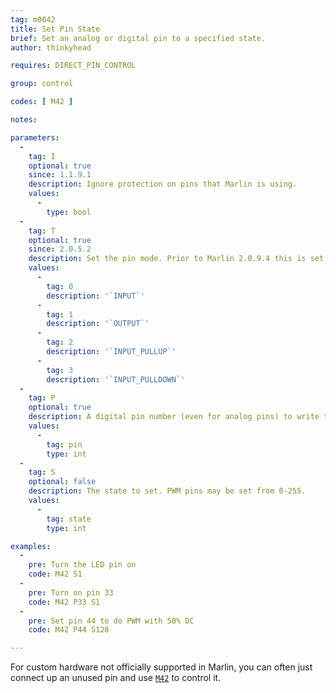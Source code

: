 ```yaml
---
tag: m0042
title: Set Pin State
brief: Set an analog or digital pin to a specified state.
author: thinkyhead

requires: DIRECT_PIN_CONTROL

group: control

codes: [ M42 ]

notes:

parameters:
  -
    tag: I
    optional: true
    since: 1.1.9.1
    description: Ignore protection on pins that Marlin is using.
    values:
      -
        type: bool
  -
    tag: T
    optional: true
    since: 2.0.5.2
    description: Set the pin mode. Prior to Marlin 2.0.9.4 this is set with the `M` parameter.
    values:
      -
        tag: 0
        description: '`INPUT`'
      -
        tag: 1
        description: '`OUTPUT`'
      -
        tag: 2
        description: '`INPUT_PULLUP`'
      -
        tag: 3
        description: '`INPUT_PULLDOWN`'
  -
    tag: P
    optional: true
    description: A digital pin number (even for analog pins) to write to. (`LED_PIN` if omitted)
    values:
      -
        tag: pin
        type: int
  -
    tag: S
    optional: false
    description: The state to set. PWM pins may be set from 0-255.
    values:
      -
        tag: state
        type: int

examples:
  -
    pre: Turn the LED pin on
    code: M42 S1
  -
    pre: Turn on pin 33
    code: M42 P33 S1
  -
    pre: Set pin 44 to do PWM with 50% DC
    code: M42 P44 S128

---
```


For custom hardware not officially supported in Marlin, you can often just connect up an unused pin and use [`M42`](/docs/gcode/M042.html) to control it.
